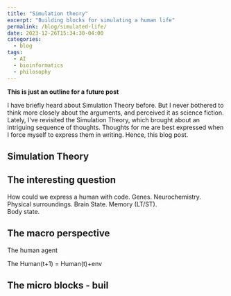 ```yaml
---
title: "Simulation theory"
excerpt: "Building blocks for simulating a human life"
permalink: /blog/simulated-life/
date: 2023-12-26T15:34:30-04:00
categories:
  - blog
tags:
  - AI
  - bioinformatics
  - philosophy
---
```

**This is just an outline for a future post**

I have briefly heard about Simulation Theory before. 
But I never bothered to think more closely about the arguments, and perceived it as science fiction. 
Lately, I've revisited the Simulation Theory, which brought about an intriguing sequence of thoughts. 
Thoughts for me are best expressed when I force myself to express them in writing. 
Hence, this blog post. 

## Simulation Theory

## The interesting question
How could we express a human with code.
Genes. 
Neurochemistry. 
Physical surroundings.
Brain State.
Memory (LT/ST).  
Body state.

## The macro perspective
The human agent

The 
Human(t+1) = Human(t)+env

## The micro blocks - buil